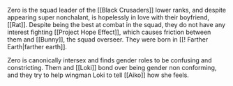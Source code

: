Zero is the squad leader of the [[Black Crusaders]] lower ranks, and despite appearing super nonchalant, is hopelessly in love with their boyfriend, [[Rat]]. Despite being the best at combat in the squad, they do not have any interest fighting [[Project Hope Effect]], which causes friction between them and [[Bunny]], the squad overseer. They were born in [[! Farther Earth|farther earth]].

Zero is canonically intersex and finds gender roles to be confusing and constricting. Them and [[Loki]] bond over being gender non conforming, and they try to help wingman Loki to tell [[Aiko]] how she feels. 